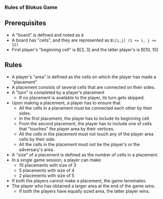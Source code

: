 ### Rules of Blokus Game

## Prerequisites

* A "board" is defined and noted as `B`
* A board has "cells", and they are represented as `B\[i,j] (1 <= i, j <= 12)`
* First player's "beginning cell" is B[3, 3] and the latter player's is B[10, 10]

## Rules
* A player's "area" is defined as the cells on which the player has made a "placement"
* A placement consists of several cells that are connected on their sides.
* A "turn" is completed by a player's placement
  - If no placement is available to the player, its turn gets skipped.
* Upon making a placement, a player has to ensure that
  - All the cells in a placement must be connected each other by their sides.
  - In the first placement, the player has to include its beginning cell.
  - From the second placement, the player has to include one of cells that "touches"
    the player area by their vertices.
  - All the cells in the placement must not touch any of the player area cells by their side.
  - All the cells in the placement must not be the player's or the adversary's area.
* A "size" of a placement is defined as the number of cells in a placement.
* In a single game session, a player can make:
  - 10 placements with size of 3
  - 5 placements with size of 4
  - 2 placements with size of 5
* If both the players cannot make a placement, the game terminates.
* The player who has obtained a larger area at the end of the game wins.
  - If both the players have equally sized area, the latter player wins.
  